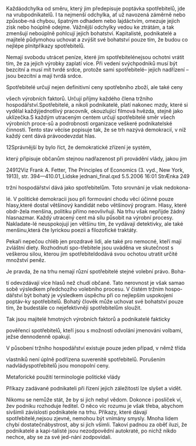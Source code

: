 
Každáodchylka od směru, který jim předepisuje poptávka spotřebitelů, jde na vrubpodnikatelů. I ta nejmenší odchylka, ať už navozená záměrně nebo způsobe-ná chybou, špatným odhadem nebo lajdáctvím, omezuje jejich zisk nebo hoúplně odejme. Vážnější odchylky vedou ke ztrátám, a tak zmenšují neboúplně pohlcují jejich bohatství. Kapitalisté, podnikatelé a majitelé půdymohou uchovat a zvýšit své bohatství pouze tím, že budou co nejlépe plnitpříkazy spotřebitelů.

Nemají svobodu utrácet peníze, které jim spotřebitelénejsou ochotni vrátit tím, že za jejich výrobky zaplatí více. Při vedení svýchpodniků musí být bezcitní a musí mít tvrdé srdce, protože sami spotřebitelé– jejich nadřízení – jsou bezcitní a mají tvrdá srdce.

Spotřebitelé určují nejen definitivní ceny spotřebního zboží, ale také ceny

všech výrobních faktorů. Určují příjmy každého člena tržního hospodářství.Spotřebitelé, a nikoli podnikatelé, platí nakonec mzdy, které si vydělal každýjednotlivý pracovník, okouzlující filmová hvězda, stejně jako uklízečka.S každým utraceným centem určují spotřebitelé směr všech výrobních proce-sů a podrobnosti organizace veškeré podnikatelské činnosti. Tento stav věcíse popisuje tak, že se trh nazývá demokracií, v níž každý cent dává právoodevzdat hlas.

12Správnější by bylo říct, že demokratické zřízení je systém,

který připisuje občanům stejnou nadřazenost při provádění vlády, jakou jim

24912Viz Frank A. Fetter, The Principles of Economics (3. vyd., New York, 1913), str. 394—410.01_Lidske jednani_final.qxd 5.5.2006 16:01 StrÆnka 249

tržní hospodářství dává jako spotřebitelům. Toto srovnání je však nedokona-

lé. V politické demokracii jsou při formování chodu věcí účinné pouze hlasy,které dostal většinový kandidát nebo většinový program. Hlasy, které obdr-žela menšina, politiku přímo neovlivňují. Na trhu však nepřijde žádný hlasnazmar. Každý utracený cent má sílu působit na výrobní procesy. Nakladate-lé neuspokojují jen většinu tím, že vydávají detektivky, ale také menšinu,která čte lyrickou poezii a filozofické traktáty.

Pekaři nepečou chléb jen prozdravé lidi, ale také pro nemocné, kteří mají zvláštní diety. Rozhodnutí spo-třebitele jsou uváděna ve skutečnost s veškerou silou, kterou jim spotřebiteldodává svou ochotou utratit určité množství peněz.

Je pravda, že na trhu nemají různí spotřebitelé stejné volební právo. Boha-

tí odevzdávají více hlasů než chudí občané. Tato nerovnost je však samao sobě výsledkem předchozího volebního procesu. V čistém tržním hospo-dářství být bohatý je výsledkem úspěchu při co nejlepším uspokojení poptáv-ky spotřebitelů. Bohatý člověk může uchovat své bohatství pouze tím, že budestále co nejefektivněji spotřebitelům sloužit.

Tak jsou majitelé hmotných výrobních faktorů a podnikatelé fakticky

pověřenci spotřebitelů, kteří jsou s možností odvolání jmenováni volbami, ježse dennodenně opakují.

V působení tržního hospodářství existuje pouze jeden případ, v němž třída

vlastníků není úplně podřízena suverenitě spotřebitelů. Porušením nadvládyspotřebitelů jsou monopolní ceny.

Metaforické použití terminologie politické vlády

Příkazy zadávané podnikateli při řízení jejich záležitostí lze slyšet a vidět.

Nikomu se nemůže stát, že by si jich nebyl vědom. Dokonce i poslíček ví, žev podniku rozhoduje ředitel. O něco víc rozumu je však třeba, abychom sivšimli závislosti podnikatele na trhu. Příkazy, které dávají spotřebitelé,nejsou zjevné, nemohou být vnímány smysly. Mnoha lidem chybí dostatečnábystrost, aby si jich všimli. Takoví padnou za oběť iluzi, že podnikatelé a kapi-talisté jsou nezodpovědní autokraté, po nichž nikdo nechce, aby se za své jed-nání zodpovídali.
